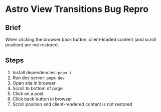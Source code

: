 # Astro View Transitions Bug Repro
## Brief
When clicking the browser back button, client-loaded content (and scroll position) are not restored.

## Steps
1. Install dependencies: ```pnpm i```
2. Run dev server: ```pnpm dev```
3. Open site in browser
4. Scroll to bottom of page
5. Click on a post
6. Click back button in browser
7. Scroll position and client-rendered content is not restored